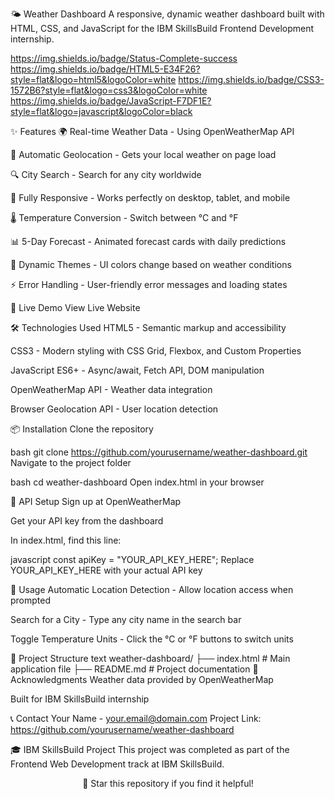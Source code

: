 🌤️ Weather Dashboard
A responsive, dynamic weather dashboard built with HTML, CSS, and JavaScript for the IBM SkillsBuild Frontend Development internship.

https://img.shields.io/badge/Status-Complete-success
https://img.shields.io/badge/HTML5-E34F26?style=flat&logo=html5&logoColor=white
https://img.shields.io/badge/CSS3-1572B6?style=flat&logo=css3&logoColor=white
https://img.shields.io/badge/JavaScript-F7DF1E?style=flat&logo=javascript&logoColor=black

✨ Features
🌍 Real-time Weather Data - Using OpenWeatherMap API

📍 Automatic Geolocation - Gets your local weather on page load

🔍 City Search - Search for any city worldwide

📱 Fully Responsive - Works perfectly on desktop, tablet, and mobile

🌡️ Temperature Conversion - Switch between °C and °F

📊 5-Day Forecast - Animated forecast cards with daily predictions

🎨 Dynamic Themes - UI colors change based on weather conditions

⚡ Error Handling - User-friendly error messages and loading states

🚀 Live Demo
View Live Website

🛠️ Technologies Used
HTML5 - Semantic markup and accessibility

CSS3 - Modern styling with CSS Grid, Flexbox, and Custom Properties

JavaScript ES6+ - Async/await, Fetch API, DOM manipulation

OpenWeatherMap API - Weather data integration

Browser Geolocation API - User location detection

📦 Installation
Clone the repository

bash
git clone https://github.com/yourusername/weather-dashboard.git
Navigate to the project folder

bash
cd weather-dashboard
Open index.html in your browser

🔧 API Setup
Sign up at OpenWeatherMap

Get your API key from the dashboard

In index.html, find this line:

javascript
const apiKey = "YOUR_API_KEY_HERE";
Replace YOUR_API_KEY_HERE with your actual API key

🎯 Usage
Automatic Location Detection - Allow location access when prompted

Search for a City - Type any city name in the search bar

Toggle Temperature Units - Click the °C or °F buttons to switch units

📁 Project Structure
text
weather-dashboard/
├── index.html          # Main application file
├── README.md           # Project documentation
🙏 Acknowledgments
Weather data provided by OpenWeatherMap

Built for IBM SkillsBuild internship

📞 Contact
Your Name - your.email@domain.com
Project Link: https://github.com/yourusername/weather-dashboard

🎓 IBM SkillsBuild Project
This project was completed as part of the Frontend Web Development track at IBM SkillsBuild.

<div align="center">
🌟 Star this repository if you find it helpful!
</div>

